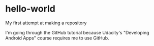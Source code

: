 # hello-world
My first attempt at making a repository

I'm going through the GitHub tutorial because Udacity's "Developing Android Apps"
course requires me to use GitHub.
